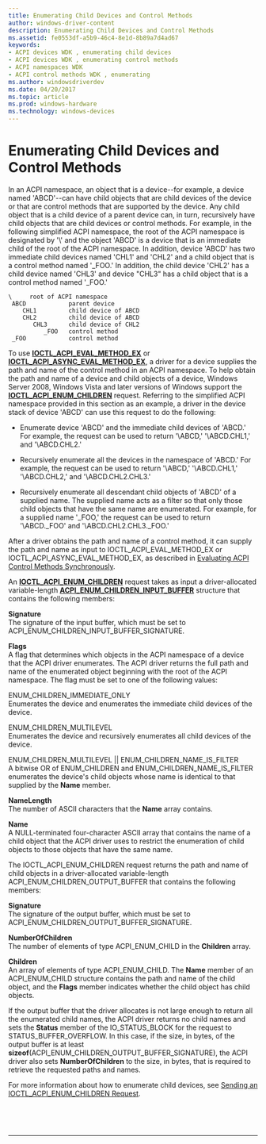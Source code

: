 ```yaml
---
title: Enumerating Child Devices and Control Methods
author: windows-driver-content
description: Enumerating Child Devices and Control Methods
ms.assetid: fe0553df-a5b9-46c4-8e1d-8b89a7d4ad67
keywords:
- ACPI devices WDK , enumerating child devices
- ACPI devices WDK , enumerating control methods
- ACPI namespaces WDK
- ACPI control methods WDK , enumerating
ms.author: windowsdriverdev
ms.date: 04/20/2017
ms.topic: article
ms.prod: windows-hardware
ms.technology: windows-devices
---
```


# Enumerating Child Devices and Control Methods


In an ACPI namespace, an object that is a device--for example, a device named 'ABCD'--can have child objects that are child devices of the device or that are control methods that are supported by the device. Any child object that is a child device of a parent device can, in turn, recursively have child objects that are child devices or control methods. For example, in the following simplified ACPI namespace, the root of the ACPI namespace is designated by '\\' and the object 'ABCD' is a device that is an immediate child of the root of the ACPI namespace. In addition, device 'ABCD' has two immediate child devices named 'CHL1' and 'CHL2' and a child object that is a control method named '\_FOO.' In addition, the child device 'CHL2' has a child device named 'CHL3' and device "CHL3" has a child object that is a control method named '\_FOO.'

``` syntax
\     root of ACPI namespace
 ABCD            parent device 
    CHL1         child device of ABCD
    CHL2         child device of ABCD
       CHL3      child device of CHL2
          _FOO   control method
 _FOO            control method
```

To use [**IOCTL\_ACPI\_EVAL\_METHOD\_EX**](https://msdn.microsoft.com/library/windows/hardware/ff536149) or [**IOCTL\_ACPI\_ASYNC\_EVAL\_METHOD\_EX**](https://msdn.microsoft.com/library/windows/hardware/ff536146), a driver for a device supplies the path and name of the control method in an ACPI namespace. To help obtain the path and name of a device and child objects of a device, Windows Server 2008, Windows Vista and later versions of Windows support the [**IOCTL\_ACPI\_ENUM\_CHILDREN**](https://msdn.microsoft.com/library/windows/hardware/ff536147) request. Referring to the simplified ACPI namespace provided in this section as an example, a driver in the device stack of device 'ABCD' can use this request to do the following:

-   Enumerate device 'ABCD' and the immediate child devices of 'ABCD.' For example, the request can be used to return '\\ABCD,' '\\ABCD.CHL1,' and '\\ABCD.CHL2.'

-   Recursively enumerate all the devices in the namespace of 'ABCD.' For example, the request can be used to return '\\ABCD,' '\\ABCD.CHL1,' '\\ABCD.CHL2,' and '\\ABCD.CHL2.CHL3.'

-   Recursively enumerate all descendant child objects of 'ABCD' of a supplied name. The supplied name acts as a filter so that only those child objects that have the same name are enumerated. For example, for a supplied name '\_FOO,' the request can be used to return '\\ABCD.\_FOO' and '\\ABCD.CHL2.CHL3.\_FOO.'

After a driver obtains the path and name of a control method, it can supply the path and name as input to IOCTL\_ACPI\_EVAL\_METHOD\_EX or IOCTL\_ACPI\_ASYNC\_EVAL\_METHOD\_EX, as described in [Evaluating ACPI Control Methods Synchronously](evaluating-acpi-control-methods-synchronously.md).

An [**IOCTL\_ACPI\_ENUM\_CHILDREN**](https://msdn.microsoft.com/library/windows/hardware/ff536147) request takes as input a driver-allocated variable-length [**ACPI\_ENUM\_CHILDREN\_INPUT\_BUFFER**](https://msdn.microsoft.com/library/windows/hardware/ff536110) structure that contains the following members:

<a href="" id="signature"></a>**Signature**  
The signature of the input buffer, which must be set to ACPI\_ENUM\_CHILDREN\_INPUT\_BUFFER\_SIGNATURE.

<a href="" id="flags"></a>**Flags**  
A flag that determines which objects in the ACPI namespace of a device that the ACPI driver enumerates. The ACPI driver returns the full path and name of the enumerated object beginning with the root of the ACPI namespace. The flag must be set to one of the following values:

<a href="" id="enum-children-immediate-only"></a>ENUM\_CHILDREN\_IMMEDIATE\_ONLY  
Enumerates the device and enumerates the immediate child devices of the device.

<a href="" id="enum-children-multilevel"></a>ENUM\_CHILDREN\_MULTILEVEL  
Enumerates the device and recursively enumerates all child devices of the device.

<a href="" id="enum-children-multilevel----enum-children-name-is-filter-"></a>ENUM\_CHILDREN\_MULTILEVEL || ENUM\_CHILDREN\_NAME\_IS\_FILTER   
A bitwise OR of ENUM\_CHILDREN and ENUM\_CHILDREN\_NAME\_IS\_FILTER enumerates the device's child objects whose name is identical to that supplied by the **Name** member.

<a href="" id="namelength"></a>**NameLength**  
The number of ASCII characters that the **Name** array contains.

<a href="" id="name"></a>**Name**  
A NULL-terminated four-character ASCII array that contains the name of a child object that the ACPI driver uses to restrict the enumeration of child objects to those objects that have the same name.

The IOCTL\_ACPI\_ENUM\_CHILDREN request returns the path and name of child objects in a driver-allocated variable-length ACPI\_ENUM\_CHILDREN\_OUTPUT\_BUFFER that contains the following members:

<a href="" id="signature"></a>**Signature**  
The signature of the output buffer, which must be set to ACPI\_ENUM\_CHILDREN\_OUTPUT\_BUFFER\_SIGNATURE.

<a href="" id="numberofchildren"></a>**NumberOfChildren**  
The number of elements of type ACPI\_ENUM\_CHILD in the **Children** array.

<a href="" id="children"></a>**Children**  
An array of elements of type ACPI\_ENUM\_CHILD. The **Name** member of an ACPI\_ENUM\_CHILD structure contains the path and name of the child object, and the **Flags** member indicates whether the child object has child objects.

If the output buffer that the driver allocates is not large enough to return all the enumerated child names, the ACPI driver returns no child names and sets the **Status** member of the IO\_STATUS\_BLOCK for the request to STATUS\_BUFFER\_OVERFLOW. In this case, if the size, in bytes, of the output buffer is at least **sizeof**(ACPI\_ENUM\_CHILDREN\_OUTPUT\_BUFFER\_SIGNATURE), the ACPI driver also sets **NumberOfChildren** to the size, in bytes, that is required to retrieve the requested paths and names.

For more information about how to enumerate child devices, see [Sending an IOCTL\_ACPI\_ENUM\_CHILDREN Request](sending-an-ioctl-acpi-enum-children-request.md).

 

 


--------------------


